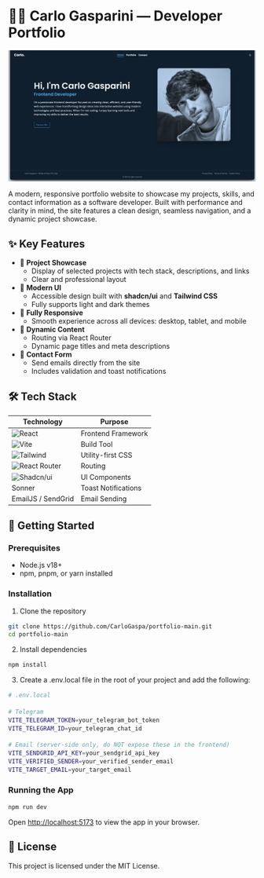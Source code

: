 # 🧑‍💻 Carlo Gasparini — Developer Portfolio

![Portfolio Screenshot](public/screenshot.png)

A modern, responsive portfolio website to showcase my projects, skills, and contact information as a software developer. Built with performance and clarity in mind, the site features a clean design, seamless navigation, and a dynamic project showcase.

## ✨ Key Features

- 💼 **Project Showcase**
  - Display of selected projects with tech stack, descriptions, and links
  - Clear and professional layout
- 🎨 **Modern UI**
  - Accessible design built with **shadcn/ui** and **Tailwind CSS**
  - Fully supports light and dark themes
- 📱 **Fully Responsive**
  - Smooth experience across all devices: desktop, tablet, and mobile
- 🧠 **Dynamic Content**
  - Routing via React Router
  - Dynamic page titles and meta descriptions
- 📧 **Contact Form**
  - Send emails directly from the site
  - Includes validation and toast notifications

## 🛠️ Tech Stack

| Technology                                                                                                               | Purpose             |
| ------------------------------------------------------------------------------------------------------------------------ | ------------------- |
| ![React](https://img.shields.io/badge/React-20232A?style=for-the-badge&logo=react&logoColor=61DAFB)                      | Frontend Framework  |
| ![Vite](https://img.shields.io/badge/Vite-B73BFE?style=for-the-badge&logo=vite&logoColor=FFD62E)                         | Build Tool          |
| ![Tailwind](https://img.shields.io/badge/Tailwind_CSS-38B2AC?style=for-the-badge&logo=tailwind-css&logoColor=white)      | Utility-first CSS   |
| ![React Router](https://img.shields.io/badge/React%20Router-CA4245?style=for-the-badge&logo=reactrouter&logoColor=white) | Routing             |
| ![Shadcn/ui](https://img.shields.io/badge/shadcn/ui-000000?style=for-the-badge&logo=tailwindcss&logoColor=white)         | UI Components       |
| Sonner                                                                                                                   | Toast Notifications |
| EmailJS / SendGrid                                                                                                       | Email Sending       |

## 🚀 Getting Started

### Prerequisites

- Node.js v18+
- npm, pnpm, or yarn installed

### Installation

1. Clone the repository

```bash
git clone https://github.com/CarloGaspa/portfolio-main.git
cd portfolio-main
```

2. Install dependencies

```bash
npm install
```

3. Create a .env.local file in the root of your project and add the following:

```bash
# .env.local

# Telegram
VITE_TELEGRAM_TOKEN=your_telegram_bot_token
VITE_TELEGRAM_ID=your_telegram_chat_id

# Email (server-side only, do NOT expose these in the frontend)
VITE_SENDGRID_API_KEY=your_sendgrid_api_key
VITE_VERIFIED_SENDER=your_verified_sender_email
VITE_TARGET_EMAIL=your_target_email
```

### Running the App

```bash
npm run dev
```

Open [http://localhost:5173](http://localhost:5173) to view the app in your browser.

## 📄 License

This project is licensed under the MIT License.
